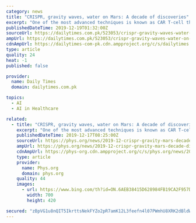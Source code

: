 ```yaml
---
category: news
title: "CRISPR, gravity waves, water on Mars: A decade of discoveries"
excerpt: "One of the most advanced techniques is known as CAR T-cell therapy, in which a patient’s T-cells — part of their immune ... AI levels up Machine learning — what we most commonly mean when talking about “artificial intelligence” — came into its own in the 2010s. Using statistics to identify patterns in vast datasets, machine learning ..."
publishedDateTime: 2019-12-19T01:32:00Z
sourceUrl: https://dailytimes.com.pk/523053/crispr-gravity-waves-water-on-mars-a-decade-of-discoveries/
ampUrl: https://dailytimes.com.pk/523053/crispr-gravity-waves-water-on-mars-a-decade-of-discoveries/amp/
cdnAmpUrl: https://dailytimes-com-pk.cdn.ampproject.org/c/s/dailytimes.com.pk/523053/crispr-gravity-waves-water-on-mars-a-decade-of-discoveries/amp/
type: article
quality: 24
heat: -1
published: false

provider:
  name: Daily Times
  domain: dailytimes.com.pk

topics:
  - AI
  - AI in Healthcare

related:
  - title: "CRISPR, gravity waves, water on Mars: A decade of discoveries"
    excerpt: "One of the most advanced techniques is known as CAR T-cell therapy, in which a patient's T-cells—part of their immune system ... Machine learning—what we most commonly mean when talking about \"artificial intelligence\"—came into its own in the 2010s. Using statistics to identify patterns in vast datasets, machine learning today powers ..."
    publishedDateTime: 2019-12-17T08:25:00Z
    sourceUrl: https://phys.org/news/2019-12-crispr-gravity-mars-decade-discoveries.html
    ampUrl: https://phys.org/news/2019-12-crispr-gravity-mars-decade-discoveries.amp
    cdnAmpUrl: https://phys-org.cdn.ampproject.org/c/s/phys.org/news/2019-12-crispr-gravity-mars-decade-discoveries.amp
    type: article
    provider:
      name: Phys.org
      domain: phys.org
    quality: 44
    images:
      - url: https://www.bing.com/th?id=ON.6AEB38415D628984FB19CA2F957D6F85
        width: 700
        height: 420

secured: "zBpVG1u8nQIT5IkrttsNekFYZo2pR7amK12L3feefn4l07PWmhU8XRK2dBldWwgr9U55P71Q08kHi2SydERJqrESVh1Tf/BcsD0s2P4LS+uJBJOQRpBP6XDuLqAOL8Y1TEEQ7ZEzNJDCrs2LZmqNkD+RM0iQ+MJqI3FDL5NNaP6B3aa+wSRT75fhZ6ZCFp8Aqn7Uaam7PqCtzMG/148UEYBxLD/zI6qheh1OHZSguFMfyDHcSB/K+oHSTDw7Kr3JlEG2Vduaem2GFWQmgf3Wgg==;R0kvYWCZtZJecls8hJBMsQ=="
---
```


